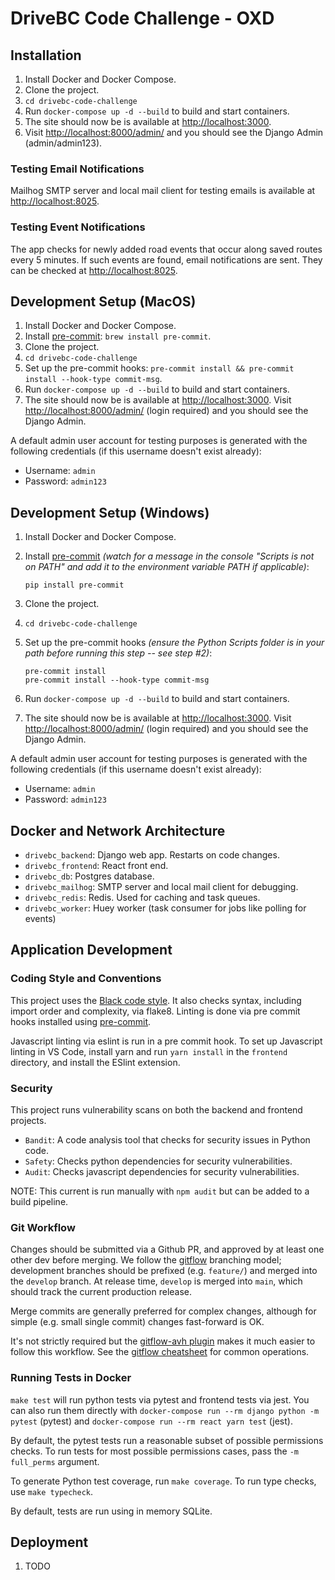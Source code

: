 # DriveBC Code Challenge - OXD


## Installation

1. Install Docker and Docker Compose.
2. Clone the project.
3. `cd drivebc-code-challenge`
4. Run `docker-compose up -d --build` to build and start containers.
5. The site should now be is available at <http://localhost:3000>.
6. Visit <http://localhost:8000/admin/> and you should see the Django Admin (admin/admin123).

### Testing Email Notifications

Mailhog SMTP server and local mail client for testing emails is available at <http://localhost:8025>.

### Testing Event Notifications

The app checks for newly added road events that occur along saved routes every 5 minutes. If such events are found, email notifications are sent. They can be checked at <http://localhost:8025>.


## Development Setup (MacOS)

1. Install Docker and Docker Compose.
2. Install [pre-commit](https://pre-commit.com):
   `brew install pre-commit`.
3. Clone the project.
4. `cd drivebc-code-challenge`
5. Set up the pre-commit hooks:
   `pre-commit install && pre-commit install --hook-type commit-msg`.
6. Run `docker-compose up -d --build` to build and start containers.
7. The site should now be is available at <http://localhost:3000>.
    Visit <http://localhost:8000/admin/> (login required) and you
   should see the Django Admin.

A default admin user account for testing purposes is generated with the following credentials (if this username doesn't exist already):

* Username: `admin`
* Password: `admin123`


## Development Setup (Windows)

1. Install Docker and Docker Compose.
2. Install [pre-commit](https://pre-commit.com) _(watch for a message in the console "Scripts is not on PATH" and add it to the environment variable PATH if applicable)_:

   ```
   pip install pre-commit
   ```

3. Clone the project.
4. `cd drivebc-code-challenge`
5. Set up the pre-commit hooks _(ensure the Python Scripts folder is in your path before running this step -- see step #2)_:

   ```
   pre-commit install
   pre-commit install --hook-type commit-msg
   ```

6. Run `docker-compose up -d --build` to build and start containers.
7. The site should now be is available at <http://localhost:3000>.
    Visit <http://localhost:8000/admin/> (login required) and you
    should see the Django Admin.

A default admin user account for testing purposes is generated with the following credentials (if this username doesn't exist already):

* Username: `admin`
* Password: `admin123`


## Docker and Network Architecture

* `drivebc_backend`: Django web app. Restarts on code changes.
* `drivebc_frontend`: React front end.
* `drivebc_db`: Postgres database.
* `drivebc_mailhog`: SMTP server and local mail client for debugging.
* `drivebc_redis`: Redis. Used for caching and task queues.
* `drivebc_worker`: Huey worker (task consumer for jobs like polling for events)


## Application Development

### Coding Style and Conventions

This project uses the [Black code
style](https://black.readthedocs.io/en/stable/the_black_code_style.html).
It also checks syntax, including import order and complexity, via
flake8. Linting is done via pre commit hooks installed using
[pre-commit](https://pre-commit.com).

Javascript linting via eslint is run in a pre commit hook. To set up
Javascript linting in VS Code, install yarn and run `yarn install` in
the `frontend` directory, and install the ESlint extension.

### Security

This project runs vulnerability scans on both the backend and frontend projects.

* `Bandit`: A code analysis tool that checks for security issues in Python code.
* `Safety`: Checks python dependencies for security vulnerabilities.
* `Audit`: Checks javascript dependencies for security vulnerabilities.

NOTE: This current is run manually with `npm audit` but can be added to a build pipeline.

### Git Workflow

Changes should be submitted via a Github PR, and approved by at least
one other dev before merging. We follow the
[gitflow](https://www.atlassian.com/git/tutorials/comparing-workflows/gitflow-workflow) branching model; development branches should be prefixed (e.g.
`feature/`) and merged into the `develop` branch. At release time,
`develop` is merged into `main`, which should track the current
production release.

Merge commits are generally preferred for complex changes, although for
simple (e.g. small single commit) changes fast-forward is OK.

It's not strictly required but the [gitflow-avh
plugin](https://github.com/petervanderdoes/gitflow-avh) makes it much
easier to follow this workflow. See the [gitflow
cheatsheet](https://danielkummer.github.io/git-flow-cheatsheet/) for
common operations.


### Running Tests in Docker

`make test` will run python tests via pytest and frontend tests via
jest. You can also run them directly with
`docker-compose run --rm django python -m pytest` (pytest) and
`docker-compose run --rm react yarn test` (jest).

By default, the pytest tests run a reasonable subset of possible
permissions checks. To run tests for most possible permissions cases,
pass the `-m full_perms` argument.

To generate Python test coverage, run `make coverage`. To run type
checks, use `make typecheck`.

By default, tests are run using in memory SQLite.

## Deployment

1. TODO
